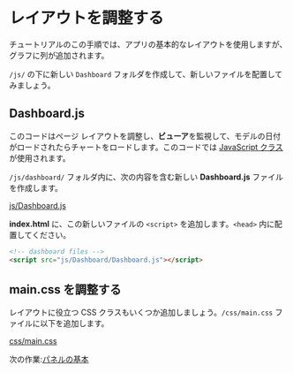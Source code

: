 # レイアウトを調整する

チュートリアルのこの手順では、アプリの基本的なレイアウトを使用しますが、グラフに列が追加されます。

`/js/` の下に新しい `Dashboard` フォルダを作成して、新しいファイルを配置してみましょう。

## Dashboard.js

このコードはページ レイアウトを調整し、**ビューア**を監視して、モデルの日付がロードされたらチャートをロードします。このコードでは [JavaScript クラス](https://developer.mozilla.org/en-US/docs/Web/JavaScript/Reference/Classes)が使用されます。

`/js/dashboard/` フォルダ内に、次の内容を含む新しい **Dashboard.js** ファイルを作成します。

[js/Dashboard.js](_snippets/dashboard/js/Dashboard.js ':include :type=code javascript')

**index.html** に、この新しいファイルの `<script>` を追加します。`<head>` 内に配置してください。

```html
<!-- dashboard files -->
<script src="js/Dashboard/Dashboard.js"></script>  
```

## main.css を調整する

レイアウトに役立つ CSS クラスもいくつか追加しましょう。`/css/main.css` ファイルに以下を追加します。

[css/main.css](_snippets/dashboard/css/main.css ':include :type=code css')

次の作業:[パネルの基本](viewer/dashboard/panelbasics)